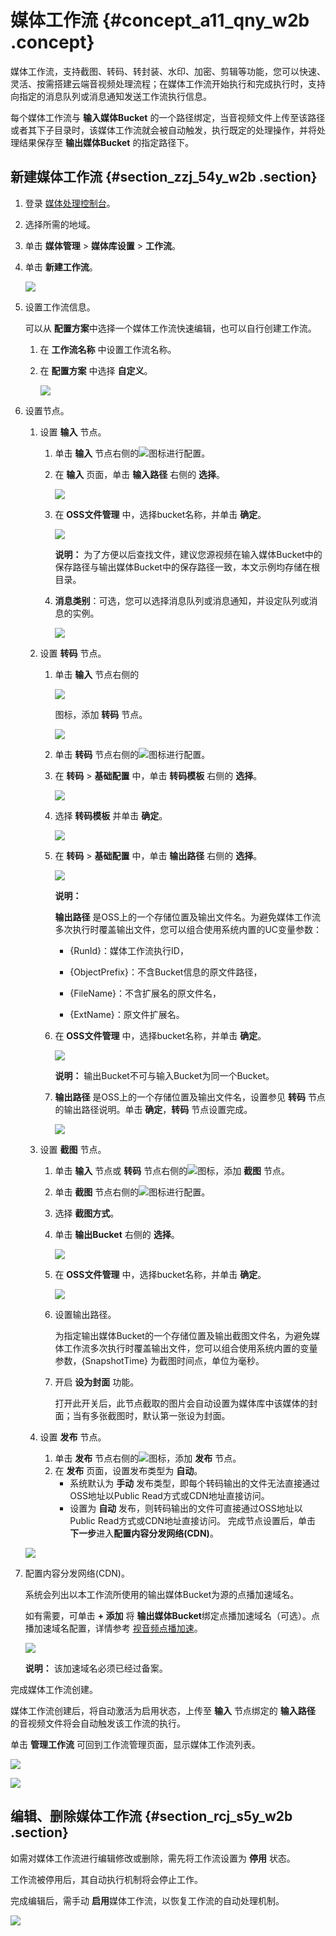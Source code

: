 # 媒体工作流 {#concept_a11_qny_w2b .concept}

媒体工作流，支持截图、转码、转封装、水印、加密、剪辑等功能，您可以快速、灵活、按需搭建云端音视频处理流程；在媒体工作流开始执行和完成执行时，支持向指定的消息队列或消息通知发送工作流执行信息。

每个媒体工作流与 **输入媒体Bucket** 的一个路径绑定，当音视频文件上传至该路径或者其下子目录时，该媒体工作流就会被自动触发，执行既定的处理操作，并将处理结果保存至 **输出媒体Bucket** 的指定路径下。

## 新建媒体工作流 {#section_zzj_54y_w2b .section}

1.  登录 [媒体处理控制台](https://mts.console.aliyun.com/?spm=5176.2020520001.0.0.6RsosT#/mts/oss)。
2.  选择所需的地域。
3.  单击 **媒体管理** \> **媒体库设置** \> **工作流**。
4.  单击 **新建工作流**。

    ![](http://static-aliyun-doc.oss-cn-hangzhou.aliyuncs.com/assets/img/11360/156895829010018_zh-CN.png)

5.  设置工作流信息。

    可以从 **配置方案**中选择一个媒体工作流快速编辑，也可以自行创建工作流。

    1.  在 **工作流名称** 中设置工作流名称。
    2.  在 **配置方案** 中选择 **自定义**。

        ![](http://static-aliyun-doc.oss-cn-hangzhou.aliyuncs.com/assets/img/11360/15689582919999_zh-CN.png)

6.  设置节点。

    1.  设置 **输入** 节点。
        1.  单击 **输入** 节点右侧的![](http://static-aliyun-doc.oss-cn-hangzhou.aliyuncs.com/assets/img/11360/156895829110000_zh-CN.png)图标进行配置。
        2.  在 **输入** 页面，单击 **输入路径** 右侧的 **选择**。

            ![](http://static-aliyun-doc.oss-cn-hangzhou.aliyuncs.com/assets/img/11360/156895829110001_zh-CN.png)

        3.  在 **OSS文件管理** 中，选择bucket名称，并单击 **确定**。

            ![](http://static-aliyun-doc.oss-cn-hangzhou.aliyuncs.com/assets/img/11360/156895829110002_zh-CN.png)

            **说明：** 为了方便以后查找文件，建议您源视频在输入媒体Bucket中的保存路径与输出媒体Bucket中的保存路径一致，本文示例均存储在根目录。

        4.  **消息类别**：可选，您可以选择消息队列或消息通知，并设定队列或消息的实例。

            ![](http://static-aliyun-doc.oss-cn-hangzhou.aliyuncs.com/assets/img/11360/156895829110003_zh-CN.png)

    2.  设置 **转码** 节点。
        1.  单击 **输入** 节点右侧的

            ![](http://static-aliyun-doc.oss-cn-hangzhou.aliyuncs.com/assets/img/11360/156895829110005_zh-CN.png)

            图标，添加 **转码** 节点。

            ![](http://static-aliyun-doc.oss-cn-hangzhou.aliyuncs.com/assets/img/11360/156895829110006_zh-CN.png)

        2.  单击 **转码** 节点右侧的![](http://static-aliyun-doc.oss-cn-hangzhou.aliyuncs.com/assets/img/11360/156895829110000_zh-CN.png)图标进行配置。
        3.  在 **转码** \> **基础配置** 中，单击 **转码模板** 右侧的 **选择**。

            ![](http://static-aliyun-doc.oss-cn-hangzhou.aliyuncs.com/assets/img/11360/156895829110007_zh-CN.png)

        4.  选择 **转码模板** 并单击 **确定**。

            ![](http://static-aliyun-doc.oss-cn-hangzhou.aliyuncs.com/assets/img/11360/156895829110008_zh-CN.png)

        5.  在 **转码** \> **基础配置** 中，单击 **输出路径** 右侧的 **选择**。

            ![](http://static-aliyun-doc.oss-cn-hangzhou.aliyuncs.com/assets/img/11360/156895829110009_zh-CN.png)

            **说明：** 

            **输出路径** 是OSS上的一个存储位置及输出文件名。为避免媒体工作流多次执行时覆盖输出文件，您可以组合使用系统内置的UC变量参数：

            -   \{RunId\}：媒体工作流执行ID，

            -   \{ObjectPrefix\}：不含Bucket信息的原文件路径，

            -   \{FileName\}：不含扩展名的原文件名，

            -   \{ExtName\}：原文件扩展名。

        6.  在 **OSS文件管理** 中，选择bucket名称，并单击 **确定**。

            ![](http://static-aliyun-doc.oss-cn-hangzhou.aliyuncs.com/assets/img/11360/156895829110002_zh-CN.png)

            **说明：** 输出Bucket不可与输入Bucket为同一个Bucket。

        7.  **输出路径** 是OSS上的一个存储位置及输出文件名，设置参见 **转码** 节点的输出路径说明。单击 **确定**，**转码** 节点设置完成。

            ![](http://static-aliyun-doc.oss-cn-hangzhou.aliyuncs.com/assets/img/11360/156895829110011_zh-CN.png)

    3.  设置 **截图** 节点。
        1.  单击 **输入** 节点或 **转码** 节点右侧的![](http://static-aliyun-doc.oss-cn-hangzhou.aliyuncs.com/assets/img/11360/156895829110005_zh-CN.png)图标，添加 **截图** 节点。
        2.  单击 **截图** 节点右侧的![](http://static-aliyun-doc.oss-cn-hangzhou.aliyuncs.com/assets/img/11360/156895829110000_zh-CN.png)图标进行配置。
        3.  选择 **截图方式**。
        4.  单击 **输出Bucket** 右侧的 **选择**。

            ![](http://static-aliyun-doc.oss-cn-hangzhou.aliyuncs.com/assets/img/11360/156895829210012_zh-CN.png)

        5.  在 **OSS文件管理** 中，选择bucket名称，并单击 **确定**。

            ![](http://static-aliyun-doc.oss-cn-hangzhou.aliyuncs.com/assets/img/11360/156895829210010_zh-CN.png)

        6.  设置输出路径。

            为指定输出媒体Bucket的一个存储位置及输出截图文件名，为避免媒体工作流多次执行时覆盖输出文件，您可以组合使用系统内置的变量参数，\{SnapshotTime\} 为截图时间点，单位为毫秒。

        7.  开启 **设为封面** 功能。

            打开此开关后，此节点截取的图片会自动设置为媒体库中该媒体的封面；当有多张截图时，默认第一张设为封面。

    4.  设置 **发布** 节点。
        1.  单击 **发布** 节点右侧的![](http://static-aliyun-doc.oss-cn-hangzhou.aliyuncs.com/assets/img/11360/156895829110000_zh-CN.png)图标，添加 **发布** 节点。
        2.  在 **发布** 页面，设置发布类型为 **自动**。
            -   系统默认为 **手动** 发布类型，即每个转码输出的文件无法直接通过OSS地址以Public Read方式或CDN地址直接访问。
            -   设置为 **自动** 发布，则转码输出的文件可直接通过OSS地址以Public Read方式或CDN地址直接访问。
    完成节点设置后，单击 **下一步**进入**配置内容分发网络\(CDN\)**。

    ![](http://static-aliyun-doc.oss-cn-hangzhou.aliyuncs.com/assets/img/11360/156895829210013_zh-CN.png)

7.  配置内容分发网络\(CDN\)。

    系统会列出以本工作流所使用的输出媒体Bucket为源的点播加速域名。

    如有需要，可单击 **+ 添加** 将 **输出媒体Bucket**绑定点播加速域名（可选）。点播加速域名配置，详情参考 [视音频点播加速](../../SP_19/DNCDN11872123/ZH-CN_TP_669798_V2.dita#concept_828189)。

    ![](http://static-aliyun-doc.oss-cn-hangzhou.aliyuncs.com/assets/img/11360/156895829210014_zh-CN.png)

    **说明：** 该加速域名必须已经过备案。


完成媒体工作流创建。

媒体工作流创建后，将自动激活为启用状态，上传至 **输入** 节点绑定的 **输入路径** 的音视频文件将会自动触发该工作流的执行。

单击 **管理工作流** 可回到工作流管理页面，显示媒体工作流列表。

![](http://static-aliyun-doc.oss-cn-hangzhou.aliyuncs.com/assets/img/11360/156895829210015_zh-CN.png)

![](http://static-aliyun-doc.oss-cn-hangzhou.aliyuncs.com/assets/img/11360/156895829210019_zh-CN.png)

## 编辑、删除媒体工作流 {#section_rcj_s5y_w2b .section}

如需对媒体工作流进行编辑修改或删除，需先将工作流设置为 **停用** 状态。

工作流被停用后，其自动执行机制将会停止工作。

完成编辑后，需手动 **启用**媒体工作流，以恢复工作流的自动处理机制。

![](http://static-aliyun-doc.oss-cn-hangzhou.aliyuncs.com/assets/img/11360/156895829210020_zh-CN.png)

